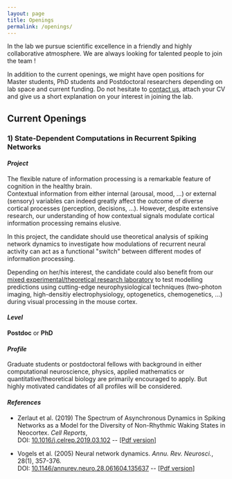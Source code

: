 ```yaml
---
layout: page
title: Openings
permalink: /openings/
---
```


In the lab we pursue scientific excellence in a friendly and highly collaborative atmosphere. We are always looking for talented people to join the team ! 

In addition to the current openings, we might have open positions for Master students, PhD students and Postdoctoral researchers depending on lab space and current funding. Do not hesitate to [contact us](mailto:yann.zerlaut@icm-institute.org), attach your CV and give us a short explanation on your interest in joining the lab.

## Current Openings

### 1) State-Dependent Computations in Recurrent Spiking Networks

#### _Project_

The flexible nature of information processing is a remarkable feature of cognition in the healthy brain.  
Contextual information from either internal (arousal, mood, …) or external (sensory) variables can indeed greatly affect the outcome of diverse cortical processes (perception, decisions, …).
However, despite extensive research, our understanding of how contextual signals modulate cortical information processing remains elusive. 

In this project, the candidate should use theoretical analysis of spiking network dynamics to investigate how modulations of recurrent neural activity can act as a functional "switch" between different modes of information processing. 

Depending on her/his interest, the candidate could also benefit from our [mixed experimental/theoretical research laboratory](https://therebolalab.org) to test modelling predictions using cutting-edge neurophysiological techniques (two-photon imaging, high-densitiy electrophysiology, optogenetics, chemogenetics, ...) during visual processing in the mouse cortex.

#### _Level_

**Postdoc** or **PhD**

#### _Profile_

Graduate students or postdoctoral fellows with background in either computational neuroscience, physics, applied mathematics or quantitative/theoretical biology are primarily encouraged to apply. But highly motivated candidates of all profiles will be considered.

#### _References_

- Zerlaut et al. (2019) The Spectrum of Asynchronous Dynamics in Spiking Networks as a Model for the Diversity of Non-Rhythmic Waking States in Neocortex. *Cell Reports*,  
DOI: [10.1016/j.celrep.2019.03.102](https://doi.org/10.1016/j.celrep.2019.03.102) -- [[Pdf version]](https://www.cell.com/action/showPdf?pii=S2211-1247%2819%2930449-8)

- Vogels et al. (2005) Neural network dynamics. *Annu. Rev. Neurosci.*, 28(1), 357-376.  
DOI: [10.1146/annurev.neuro.28.061604.135637](https://doi.org/10.1146/annurev.neuro.28.061604.135637) -- [[Pdf version]](http://www.dam.brown.edu/people/elie/NEUR_1680_2012/Vogels_2005.pdf)
